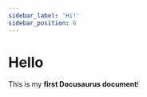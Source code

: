 ```yaml
---
sidebar_label: 'Hi!'
sidebar_position: 6
---
```


# Hello

This is my **first Docusaurus document**!